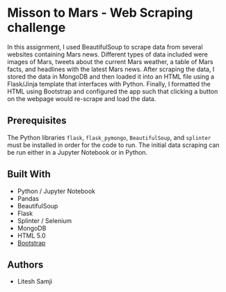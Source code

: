 # Misson to Mars - Web Scraping challenge

In this assignment, I used BeautifulSoup to scrape data from several websites containing Mars news. Different types of data included were images of Mars, tweets about the current Mars weather, a table of Mars facts, and headlines with the latest Mars news. After scraping the data, I stored the data in MongoDB and then loaded it into an HTML file using a Flask/Jinja template that interfaces with Python. Finally, I formatted the HTML using Bootstrap and configured the app such that clicking a button on the webpage would re-scrape and load the data.

## Prerequisites

The Python libraries `flask`, `flask_pymongo`, `BeautifulSoup`, and `splinter` must be installed in order for the code to run. The initial data scraping can be run either in a Jupyter Notebook or in Python.

## Built With

* Python / Jupyter Notebook
* Pandas
* BeautifulSoup
* Flask
* Splinter / Selenium
* MongoDB
* HTML 5.0
* [Bootstrap](https://getbootstrap.com/)

## Authors

* Litesh Samji
